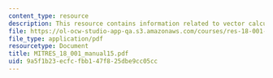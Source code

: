 ```yaml
---
content_type: resource
description: This resource contains information related to vector calculus.
file: https://ol-ocw-studio-app-qa.s3.amazonaws.com/courses/res-18-001-calculus-online-textbook-spring-2005/9a5f1b23ecfcfbb147f825dbe9cc05cc_MITRES_18_001_manual15.pdf
file_type: application/pdf
resourcetype: Document
title: MITRES_18_001_manual15.pdf
uid: 9a5f1b23-ecfc-fbb1-47f8-25dbe9cc05cc
---
```

